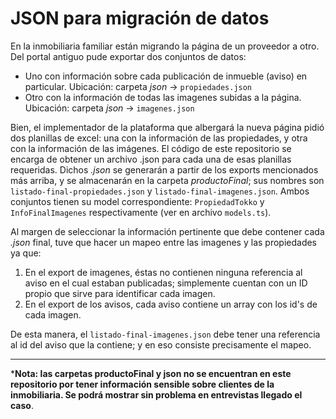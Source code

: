 # JSON para migración de datos

En la inmobiliaria familiar están migrando la página de un proveedor a otro. Del portal antiguo pude exportar dos conjuntos de datos:
- Uno con información sobre cada publicación de inmueble (aviso) en particular. Ubicación: carpeta *json* -> `propiedades.json`
- Otro con la información de todas las imagenes subidas a la página. Ubicación: carpeta *json* -> `imagenes.json`

Bien, el implementador de la plataforma que albergará la nueva página pidió dos planillas de excel: una con la información de las propiedades, y otra con la información de las imágenes. El código de este repositorio se encarga de obtener un archivo .json para cada una de esas planillas requeridas. Dichos *.json* se generarán a partir de los exports mencionados más arriba, y se almacenarán en la carpeta *productoFinal*; sus nombres son `listado-final-propiedades.json` y `listado-final-imagenes.json`. Ambos conjuntos tienen su model correspondiente: `PropiedadTokko` y `InfoFinalImagenes` respectivamente (ver en archivo `models.ts`). 

Al margen de seleccionar la información pertinente que debe contener cada *.json* final, tuve que hacer un mapeo entre las imagenes y las propiedades ya que:
1. En el export de imagenes, éstas no contienen ninguna referencia al aviso en el cual estaban publicadas; simplemente cuentan con un ID propio que sirve para identificar cada imagen.
2. En el export de los avisos, cada aviso contiene un array con los id's de cada imagen. 

De esta manera, el  `listado-final-imagenes.json` debe tener una referencia al id del aviso que la contiene; y en eso consiste precisamente el mapeo.

------------
***Nota: las carpetas productoFinal y json no se encuentran en este repositorio por tener información sensible sobre clientes de la inmobiliaria. Se podrá mostrar sin problema en entrevistas llegado el caso**.

 
 




